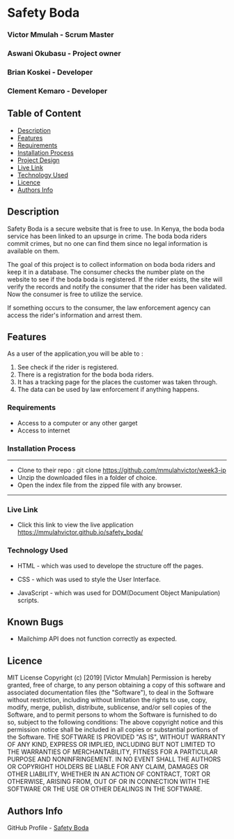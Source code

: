 # Safety Boda

### Victor Mmulah - Scrum Master
### Aswani Okubasu - Project owner
### Brian Koskei - Developer
### Clement Kemaro - Developer

## Table of Content

- [Description](#description)
- [Features](#features)
- [Requirements](#requirements)
- [Installation Process](#installation-Process)
- [Project Design](#project-Design)
- [Live Link](#Live-Link)
- [Technology  Used](#technology-Used)
- [Licence](#licence)
- [Authors Info](#Authors-Info)

## Description

Safety Boda is a secure website that is free to use. In Kenya, the boda boda service has been linked to an upsurge in crime. The boda boda riders commit crimes, but no one can find them since no legal information is available on them.

The goal of this project is to collect information on boda boda riders and keep it in a database. The consumer checks the number plate on the website to see if the boda boda is registered. If the rider exists, the site will verify the records and notify the consumer that the rider has been validated. Now the consumer is free to utilize the service.

If something occurs to the consumer, the law enforcement agency can access the rider's information and arrest them.

## Features

As a user of the application,you will be able to :

1. See check if the rider is registered.
1. There is a registration for the boda boda riders.
1. It has a tracking page for the places the customer was taken through.
1. The data can be used by law enforcement if anything happens.

### Requirements

- Access to  a computer or any other garget
- Access to internet

### Installation Process

 ****

- Clone to their repo : git clone <https://github.com/mmulahvictor/week3-ip>
- Unzip the downloaded files in a folder of choice.
- Open the index file from the zipped file with any browser.

 ****

### Live Link

- Click this link to view the live application <https://mmulahvictor.github.io/safety_boda/>

### Technology  Used

- HTML - which was used to develope the structure off the pages.

- CSS - which was used to style the User Interface.
- JavaScript - which was used for DOM(Document Object Manipulation) scripts.

## Known Bugs

- Mailchimp API does not function correctly as expected.

## Licence

MIT License
Copyright (c) [2019] [Victor Mmulah]
Permission is hereby granted, free of charge, to any person obtaining a copy
of this software and associated documentation files (the "Software"), to deal
in the Software without restriction, including without limitation the rights
to use, copy, modify, merge, publish, distribute, sublicense, and/or sell
copies of the Software, and to permit persons to whom the Software is
furnished to do so, subject to the following conditions:
The above copyright notice and this permission notice shall be included in all
copies or substantial portions of the Software.
THE SOFTWARE IS PROVIDED "AS IS", WITHOUT WARRANTY OF ANY KIND, EXPRESS OR
IMPLIED, INCLUDING BUT NOT LIMITED TO THE WARRANTIES OF MERCHANTABILITY,
FITNESS FOR A PARTICULAR PURPOSE AND NONINFRINGEMENT. IN NO EVENT SHALL THE
AUTHORS OR COPYRIGHT HOLDERS BE LIABLE FOR ANY CLAIM, DAMAGES OR OTHER
LIABILITY, WHETHER IN AN ACTION OF CONTRACT, TORT OR OTHERWISE, ARISING FROM,
OUT OF OR IN CONNECTION WITH THE SOFTWARE OR THE USE OR OTHER DEALINGS IN THE
SOFTWARE.

## Authors Info

GitHub Profile - [Safety Boda](https://github.com/mmulahvictor/safety_boda.git)
